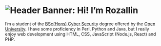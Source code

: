 
<!--
**rozallin/rozallin** is a ✨ _special_ ✨ repository because its `README.md` (this file) appears on your GitHub profile.

Here are some ideas to get you started:

- 🔭 I’m currently working on ...
- 🌱 I’m currently learning ...
- 👯 I’m looking to collaborate on ...
- 🤔 I’m looking for help with ...
- 💬 Ask me about ...
- 📫 How to reach me: ...
- 😄 Pronouns: ...
- ⚡ Fun fact: ...
-->
# ![Header Banner: Hi! I’m Rozallin]( https://imgur.com/5fNef49.png)
I’m a student of the [BSc(Hons) Cyber Security](http://www.open.ac.uk/courses/computing-it/degrees/bsc-cyber-security-r60) degree offered by the [Open University](https://www.open.ac.uk). I have some proficiency in Perl, Python and Java, but I really enjoy web development using HTML, CSS, JavaScript (Node.js, React) and PHP.

<!-- Portfolio -->
<!-- Codepen Showcase -->
